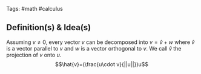 Tags: #math #calculus  
## Definition(s) & Idea(s)
Assuming $v\neq 0$, every vector $v$ can be decomposed into $v=\hat{v} +w$ where $\hat{v}$ is a vector parallel to $v$ and $w$ is a vector orthogonal to $v$. We call $\hat{v}$ the projection of $v$ onto $u$. $$\hat{v}=(\frac{u\cdot v}{||u||})u$$



